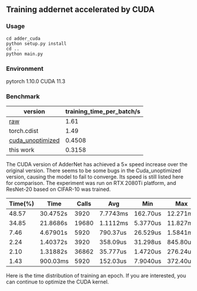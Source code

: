 ## Training addernet accelerated by CUDA

### Usage
```
cd adder_cuda
python setup.py install
cd ..
python main.py
```

### Environment
pytorch 1.10.0
CUDA 11.3

### Benchmark

| version                                                   | training_time_per_batch/s |
| --------------------------------------------------------- | ------------------------- |
| [raw](https://github.com/huawei-noah/AdderNet)            | 1.61                      |
| torch.cdist                                               | 1.49                      |
| [cuda_unoptimized](https://github.com/jdnie/AdderNetCuda) | 0.4508                    |
| this work                                                 | 0.3158                    |

The CUDA version of AdderNet has achieved a 5× speed increase over the original version. There seems to be some bugs in the Cuda_unoptimized version, causing the model to fail to converge. Its speed is still listed here for comparison. The experiment was run on RTX 2080Ti platform, and ResNet-20 based on CIFAR-10 was trained.


|Time(%)|	Time	|Calls	|Avg	    |Min	    |Max	    |Name|
|-------|-----------|-------|-----------|-----------|-----------|----|
|48.57	|30.4752s	|3920	|7.7743ms	|162.70us	|12.271ms	|CONV_BACKWARD|
|34.85	|21.8686s	|19680	|1.1112ms	|5.3770us	|11.827ms	|_ZN2at6native27unrolled_elementwise_kernel...|
|7.46	|4.67901s	|5920	|790.37us	|26.529us	|1.5841ms	|CONV|
|2.24	|1.40372s	|3920	|358.09us	|31.298us	|845.80us	|col2im_kernel|
|2.10	|1.31882s	|36862	|35.777us	|1.4720us	|276.24us	|vectorized_elementwise_kernel|
|1.43	|900.03ms	|5920	|152.03us	|7.9040us	|372.40us	|im2col_kernel|

Here is the time distribution of training an epoch. If you are interested, you can continue to optimize the CUDA kernel.